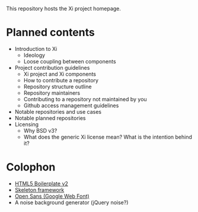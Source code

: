 This repository hosts the Xi project homepage.

# Planned contents

- Introduction to Xi
    - Ideology
    - Loose coupling between components
- Project contribution guidelines
    - Xi project and Xi components
    - How to contribute a repository
    - Repository structure outline
    - Repository maintainers
    - Contributing to a repository not maintained by you
    - Github access management guidelines
- Notable repositories and use cases
- Notable planned repositories
- Licensing
    - Why BSD v3?
    - What does the generic Xi license mean? What is the intention behind it?

# Colophon

- [HTML5 Boilerplate v2]()
- [Skeleton framework]()
- [Open Sans (Google Web Font)]()
- A noise background generator (jQuery noise?)